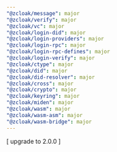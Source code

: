 ```yaml
---
"@zcloak/message": major
"@zcloak/verify": major
"@zcloak/vc": major
"@zcloak/login-did": major
"@zcloak/login-providers": major
"@zcloak/login-rpc": major
"@zcloak/login-rpc-defines": major
"@zcloak/login-verify": major
"@zcloak/ctype": major
"@zcloak/did": major
"@zcloak/did-resolver": major
"@zcloak/cross": major
"@zcloak/crypto": major
"@zcloak/keyring": major
"@zcloak/miden": major
"@zcloak/wasm": major
"@zcloak/wasm-asm": major
"@zcloak/wasm-bridge": major
---
```


[ upgrade to 2.0.0 ]
